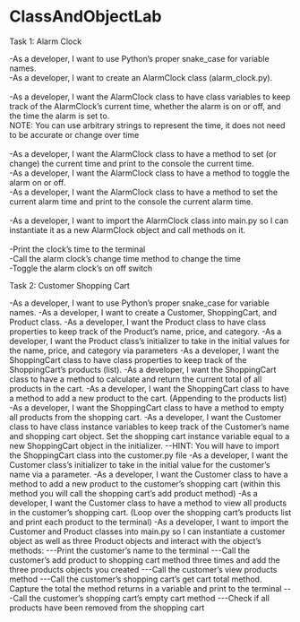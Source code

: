 # ClassAndObjectLab

Task 1: Alarm Clock

-As a developer, I want to use Python’s proper snake_case for variable names. <br />
-As a developer, I want to create an AlarmClock class (alarm_clock.py).<br />
<br />
-As a developer, I want the AlarmClock class to have class variables to keep track of the AlarmClock’s current time, whether the alarm is on or off, and the time the alarm is set to. <br />
NOTE: You can use arbitrary strings to represent the time, it does not need to be accurate or change over time<br />
<br />
-As a developer, I want the AlarmClock class to have a method to set (or change) the current time and print to the console the current time.<br />
-As a developer, I want the AlarmClock class to have a method to toggle the alarm on or off.<br /> 
-As a developer, I want the AlarmClock class to have a method to set the current alarm time and print to the console the current alarm time.<br />
<br />
-As a developer, I want to import the AlarmClock class into main.py so I can instantiate it as a new AlarmClock object and call methods on it.<br />
<br />
-Print the clock’s time to the terminal<br />
-Call the alarm clock’s change time method to change the time<br />
-Toggle the alarm clock’s on off switch<br />

Task 2: Customer Shopping Cart

-As a developer, I want to use Python’s proper snake_case for variable names. 
-As a developer, I want to create a Customer, ShoppingCart, and Product class. 
-As a developer, I want the Product class to have class properties to keep track of the Product’s name, price, and category. 
-As a developer, I want the Product class’s initializer to take in the initial values for the name, price, and category via parameters 
-As a developer, I want the ShoppingCart class to have class properties to keep track of the ShoppingCart’s products (list). 
-As a developer, I want the ShoppingCart class to have a method to calculate and return the current total of all products in the cart. 
-As a developer, I want the ShoppingCart class to have a method to add a new product to the cart. (Appending to the products list)  
-As a developer, I want the ShoppingCart class to have a method to empty all products from the shopping cart. 
-As a developer, I want the Customer class to have class instance variables to keep track of the Customer’s name and shopping cart object. Set the shopping cart instance variable equal to a new ShoppingCart object in the initializer.
--HINT: You will have to import the ShoppingCart class into the customer.py file
-As a developer, I want the Customer class’s initializer to take in the initial value for the customer’s name via a parameter. 
-As a developer, I want the Customer class to have a method to add a new product to the customer’s shopping cart (within this method you will call the shopping cart’s add product method) 
-As a developer, I want the Customer class to have a method to view all products in the customer’s shopping cart. (Loop over the shopping cart’s products list and print each product to the terminal) 
-As a developer, I want to import the Customer and Product classes into main.py so I can instantiate a customer object as well as three Product objects and interact with the object’s methods: 
---Print the customer’s name to the terminal 
---Call the customer’s add product to shopping cart method three times and add the three products objects you created 
---Call the customer’s view products method 
---Call the customer’s shopping cart’s get cart total method. Capture the total the method returns in a variable and print to the terminal 
---Call the customer’s shopping cart’s empty cart method 
---Check if all products have been removed from the shopping cart 
